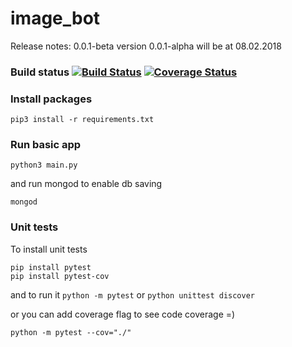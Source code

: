 # image_bot

Release notes:
0.0.1-beta version
0.0.1-alpha will be at 08.02.2018

### Build status [![Build Status](https://travis-ci.org/imghack/image_bot.svg?branch=master)](https://travis-ci.org/imghack/image_bot) [![Coverage Status](https://coveralls.io/repos/github/imghack/image_bot/badge.svg?branch=master)](https://coveralls.io/github/imghack/image_bot?branch=master)

### Install packages

``` pip3 install -r requirements.txt ```

### Run basic app

``` python3 main.py ```

and run mongod to enable db saving

``` mongod ```

### Unit tests
To install unit tests
``` 
pip install pytest 
pip install pytest-cov
```
and to run it 
``` python -m pytest ```
or 
``` python unittest discover ```

or you can add coverage flag to see code coverage =)

``` python -m pytest --cov="./" ```
